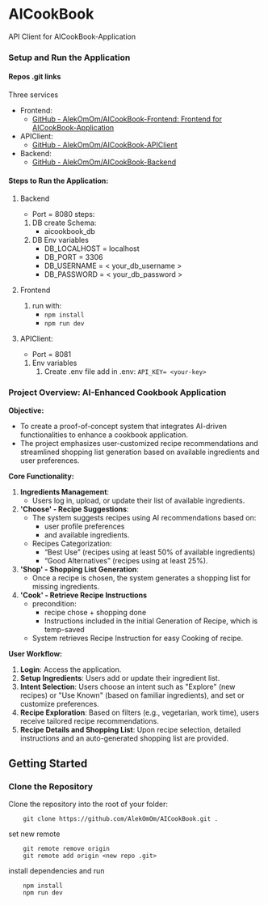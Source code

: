 
# AICookBook

API Client for AICookBook-Application

### Setup and Run the Application

#### Repos .git links

Three services
- Frontend:
	- [GitHub - AlekOmOm/AICookBook-Frontend: Frontend for AICookBook-Application](https://github.com/AlekOmOm/AICookBook-Frontend.git)
- APIClient:
	- [GitHub - AlekOmOm/AICookBook-APIClient](https://github.com/AlekOmOm/AICookBook-APIClient.git)
- Backend:
	- [GitHub - AlekOmOm/AICookBook-Backend](https://github.com/AlekOmOm/AICookBook-Backend.git)

#### Steps to Run the Application:

1. Backend
	- Port = 8080
	  steps:
	1. DB create Schema:
		- aicookbook_db
	2. DB Env variables
		- DB_LOCALHOST = localhost
		- DB_PORT = 3306
		- DB_USERNAME = < your_db_username >
		- DB_PASSWORD = < your_db_password >

2. Frontend
	1. run with:
		- `npm install`
		- `npm run dev`

3. APIClient:
	- Port = 8081
	1. Env variables
		1. Create .env file
		   add in .env:  `API_KEY= <your-key>`



  
### Project Overview: AI-Enhanced Cookbook Application

**Objective:**
- To create a proof-of-concept system that integrates AI-driven functionalities to enhance a cookbook application. 
- The project emphasizes user-customized recipe recommendations and streamlined shopping list generation based on available ingredients and user preferences.

**Core Functionality:**
1. **Ingredients Management**: 
	- Users log in, upload, or update their list of available ingredients.
2. **'Choose' - Recipe Suggestions**: 
   - The system suggests recipes using AI recommendations based on:
	   - user profile preferences 
	   - and available ingredients.
   - Recipes Categorization:
	   - “Best Use” (recipes using at least 50% of available ingredients) 
	   - “Good Alternatives” (recipes using at least 25%).
3. **'Shop' - Shopping List Generation**: 
	- Once a recipe is chosen, the system generates a shopping list for missing ingredients.
4. **'Cook' - Retrieve Recipe Instructions**
	- precondition: 
		- recipe chose + shopping done
		- Instructions included in the initial Generation of Recipe, which is temp-saved  
	-  System retrieves Recipe Instruction for easy Cooking of recipe. 
			


**User Workflow:**
1. **Login**: Access the application.
2. **Setup Ingredients**: Users add or update their ingredient list.
3. **Intent Selection**: Users choose an intent such as "Explore" (new recipes) or "Use Known" (based on familiar ingredients), and set or customize preferences.
4. **Recipe Exploration**: Based on filters (e.g., vegetarian, work time), users receive tailored recipe recommendations.
5. **Recipe Details and Shopping List**: Upon recipe selection, detailed instructions and an auto-generated shopping list are provided.






## Getting Started

  

### Clone the Repository

Clone the repository into the root of your folder:

```
	git clone https://github.com/AlekOmOm/AICookBook.git .
```

set new remote

```
	git remote remove origin
	git remote add origin <new repo .git>
```

install dependencies and run

```
	npm install
	npm run dev
```
